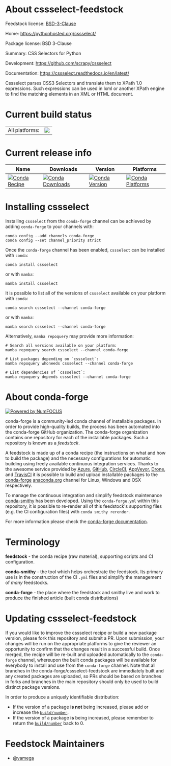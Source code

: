 About cssselect-feedstock
=========================

Feedstock license: [BSD-3-Clause](https://github.com/conda-forge/cssselect-feedstock/blob/main/LICENSE.txt)

Home: https://pythonhosted.org/cssselect/

Package license: BSD 3-Clause

Summary: CSS Selectors for Python

Development: https://github.com/scrapy/cssselect

Documentation: https://cssselect.readthedocs.io/en/latest/

Cssselect parses CSS3 Selectors and translate them to XPath 1.0
expressions. Such expressions can be used in lxml or another XPath engine
to find the matching elements in an XML or HTML document.


Current build status
====================


<table><tr><td>All platforms:</td>
    <td>
      <a href="https://dev.azure.com/conda-forge/feedstock-builds/_build/latest?definitionId=5535&branchName=main">
        <img src="https://dev.azure.com/conda-forge/feedstock-builds/_apis/build/status/cssselect-feedstock?branchName=main">
      </a>
    </td>
  </tr>
</table>

Current release info
====================

| Name | Downloads | Version | Platforms |
| --- | --- | --- | --- |
| [![Conda Recipe](https://img.shields.io/badge/recipe-cssselect-green.svg)](https://anaconda.org/conda-forge/cssselect) | [![Conda Downloads](https://img.shields.io/conda/dn/conda-forge/cssselect.svg)](https://anaconda.org/conda-forge/cssselect) | [![Conda Version](https://img.shields.io/conda/vn/conda-forge/cssselect.svg)](https://anaconda.org/conda-forge/cssselect) | [![Conda Platforms](https://img.shields.io/conda/pn/conda-forge/cssselect.svg)](https://anaconda.org/conda-forge/cssselect) |

Installing cssselect
====================

Installing `cssselect` from the `conda-forge` channel can be achieved by adding `conda-forge` to your channels with:

```
conda config --add channels conda-forge
conda config --set channel_priority strict
```

Once the `conda-forge` channel has been enabled, `cssselect` can be installed with `conda`:

```
conda install cssselect
```

or with `mamba`:

```
mamba install cssselect
```

It is possible to list all of the versions of `cssselect` available on your platform with `conda`:

```
conda search cssselect --channel conda-forge
```

or with `mamba`:

```
mamba search cssselect --channel conda-forge
```

Alternatively, `mamba repoquery` may provide more information:

```
# Search all versions available on your platform:
mamba repoquery search cssselect --channel conda-forge

# List packages depending on `cssselect`:
mamba repoquery whoneeds cssselect --channel conda-forge

# List dependencies of `cssselect`:
mamba repoquery depends cssselect --channel conda-forge
```


About conda-forge
=================

[![Powered by
NumFOCUS](https://img.shields.io/badge/powered%20by-NumFOCUS-orange.svg?style=flat&colorA=E1523D&colorB=007D8A)](https://numfocus.org)

conda-forge is a community-led conda channel of installable packages.
In order to provide high-quality builds, the process has been automated into the
conda-forge GitHub organization. The conda-forge organization contains one repository
for each of the installable packages. Such a repository is known as a *feedstock*.

A feedstock is made up of a conda recipe (the instructions on what and how to build
the package) and the necessary configurations for automatic building using freely
available continuous integration services. Thanks to the awesome service provided by
[Azure](https://azure.microsoft.com/en-us/services/devops/), [GitHub](https://github.com/),
[CircleCI](https://circleci.com/), [AppVeyor](https://www.appveyor.com/),
[Drone](https://cloud.drone.io/welcome), and [TravisCI](https://travis-ci.com/)
it is possible to build and upload installable packages to the
[conda-forge](https://anaconda.org/conda-forge) [anaconda.org](https://anaconda.org/)
channel for Linux, Windows and OSX respectively.

To manage the continuous integration and simplify feedstock maintenance
[conda-smithy](https://github.com/conda-forge/conda-smithy) has been developed.
Using the ``conda-forge.yml`` within this repository, it is possible to re-render all of
this feedstock's supporting files (e.g. the CI configuration files) with ``conda smithy rerender``.

For more information please check the [conda-forge documentation](https://conda-forge.org/docs/).

Terminology
===========

**feedstock** - the conda recipe (raw material), supporting scripts and CI configuration.

**conda-smithy** - the tool which helps orchestrate the feedstock.
                   Its primary use is in the construction of the CI ``.yml`` files
                   and simplify the management of *many* feedstocks.

**conda-forge** - the place where the feedstock and smithy live and work to
                  produce the finished article (built conda distributions)


Updating cssselect-feedstock
============================

If you would like to improve the cssselect recipe or build a new
package version, please fork this repository and submit a PR. Upon submission,
your changes will be run on the appropriate platforms to give the reviewer an
opportunity to confirm that the changes result in a successful build. Once
merged, the recipe will be re-built and uploaded automatically to the
`conda-forge` channel, whereupon the built conda packages will be available for
everybody to install and use from the `conda-forge` channel.
Note that all branches in the conda-forge/cssselect-feedstock are
immediately built and any created packages are uploaded, so PRs should be based
on branches in forks and branches in the main repository should only be used to
build distinct package versions.

In order to produce a uniquely identifiable distribution:
 * If the version of a package **is not** being increased, please add or increase
   the [``build/number``](https://docs.conda.io/projects/conda-build/en/latest/resources/define-metadata.html#build-number-and-string).
 * If the version of a package **is** being increased, please remember to return
   the [``build/number``](https://docs.conda.io/projects/conda-build/en/latest/resources/define-metadata.html#build-number-and-string)
   back to 0.

Feedstock Maintainers
=====================

* [@vamega](https://github.com/vamega/)

